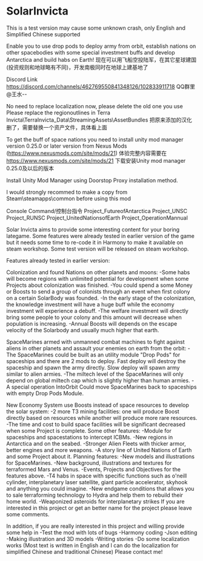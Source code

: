 # SolarInvicta
This is a test version may cause some unknown crash, only English and Simplified Chinese supported

Enable you to use drop pods to deploy army from orbit, establish nations on other spacebodies with some special investment buffs and develop Antarctica and build habs on Earth!
现在可以用飞船空投陆军，在其它星球建国(投资规则和地球略有不同)，开发南极同时在地球上建基地了

Discord Link https://discord.com/channels/462769550841348126/102833911718
QQ群里@王水--

No need to replace localization now, please delete the old one you use
Please replace the regionoutlines in Terra Invicta\TerraInvicta_Data\StreamingAssets\AssetBundles
把原来添加的汉化删了，需要替换一个资产文件，具体看上面

To get the buff of space nations you need to install unity mod manager version 0.25.0 or later version from Nexus Mods (https://www.nexusmods.com/site/mods/21)
体验完整内容需要在 https://www.nexusmods.com/site/mods/21 下载安装Unity mod manager 0.25.0及以后的版本

Install Unity Mod Manager using Doorstop Proxy installation method.

I would strongly recommed to make a copy from Steam\steamapps\common before using this mod

Console Command/控制台指令
Project_FutureofAntarctica
Project_UNSC
Project_RUNSC
Project_UnitedNationsofEarth
Project_OperationMannual

Solar Invicta aims to provide some interesting content for your boring lategame. Some features were already tested in earlier version of the game but it needs some time to re-code it in Harmony to make it available on steam workshop. Some test version will be released on steam workshop.

Features already tested in earlier version:

Colonization and found Nations on other planets and moons:
-Some habs will become regions with unlimited potential for development when some Projects about colonization was finished. 
-You could spend a some Money or Boosts to send a group of colonists through an event when first colony on a certain SolarBody was founded.
-In the early stage of the colonization, the knowledge investment will have a huge buff while the economy investment will experience a debuff. 
-The welfare investment will directly bring some people to your colony and this amount will decrease when population is increasing.
-Annual Boosts will depends on the escape velocity of the Solarbody and usually much higher that earth.

SpaceMarines armed with unmanned combat machines to fight against aliens in other planets and assault your enemies on earth from the orbit:
-The SpaceMarines could be built as an utility module "Drop Pods" for spaceships and there are 2 mods to deploy. Fast deploy will destroy the spaceship and spawn the army directly. Slow deploy will spawn army similar to alien armies.
-The miltech level of the SpaceMarines will only depend on global miltech cap which is slightly higher than human armies.
-A special operation IntoOrbit Could move SpaceMarines back to spaceships with empty Drop Pods Module.

New Economy System use Boosts instead of space resources to develop the solar system:
-2 more T3 mining facilities: one will produce Boost directly based on resources while another will produce more rare resources.
-The time and cost to build space facilities will be significant decreased when some Project is complete.
Some other features:
-Module for spaceships and spacestations to intercept ICBMs.
-New regions in Antarctica and on the seabed.
-Stronger Alien Fleets with thicker armor, better engines and more weapons.
-A story line of United Nations of Earth and some Project about it.
Planning features:
-New models and illustrations for SpaceMarines.
-New background, illustrations and textures for terraformed Mars and Venus.
-Events, Projects and Objectives for the features above.
-T4 habs in space with specific functions such as o'neill cylinder, interplanetary laser satellite, giant particle accelerator, skyhook and anything you could imagine.
-New endgame conditions that allows you to sale terraforming technology to Hydra and help them to rebuild their home world.
-Weaponized asteroids for interplanetary strikes
If you are interested in this project or get an better name for the project please leave some comments.

In addition, if you are really interested in this project and willing provide some help in 
-Test the mod with lots of bugs
-Harmony coding
-Json editing
-Making illustration and 3D models
-Writing stories
-Do some localization works (Most text is written in English and I can do the localization for simplified Chinese and traditional Chinese)
Please contact me!

